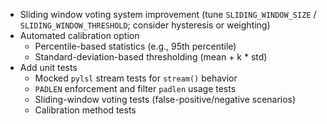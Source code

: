 - Sliding window voting system improvement (tune `SLIDING_WINDOW_SIZE` / `SLIDING_WINDOW_THRESHOLD`; consider hysteresis or weighting)
- Automated calibration option
    - Percentile-based statistics (e.g., 95th percentile)
    - Standard-deviation-based thresholding (mean + k * std)
- Add unit tests
    - Mocked `pylsl` stream tests for `stream()` behavior
    - `PADLEN` enforcement and filter `padlen` usage tests
    - Sliding-window voting tests (false-positive/negative scenarios)
    - Calibration method tests